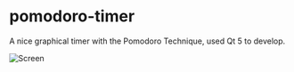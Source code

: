 # pomodoro-timer
A nice graphical timer with the Pomodoro Technique, used Qt 5 to develop.

![Screen](https://user-images.githubusercontent.com/36413633/45572627-798f0a00-b872-11e8-9394-7b63d0abb092.png)
